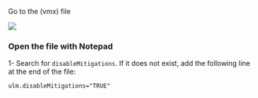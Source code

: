
Go to the (vmx) file


![](../../../../Cybersecurity/Imagens/Pasted%20image%2020240613114559.png)

### Open the file with Notepad

1- Search for `disableMitigations`. If it does not exist, add the following line at the end of the file:

````
ulm.disableMitigations="TRUE"
`````
